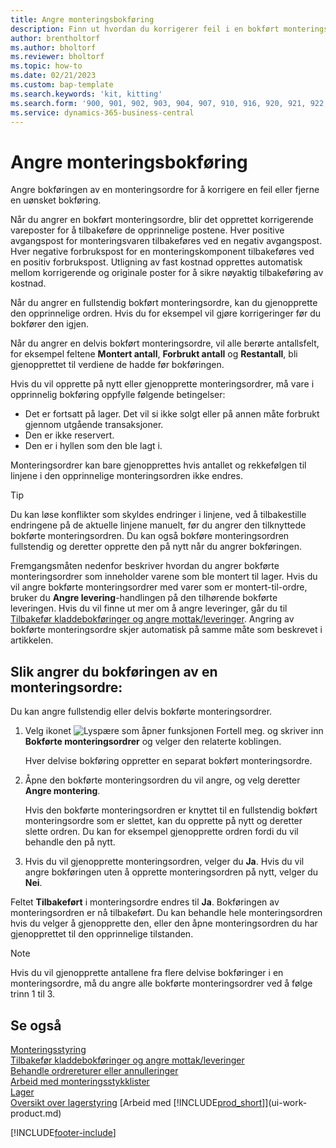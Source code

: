 ```yaml
---
title: Angre monteringsbokføring
description: Finn ut hvordan du korrigerer feil i en bokført monteringsordre.
author: brentholtorf
ms.author: bholtorf
ms.reviewer: bholtorf
ms.topic: how-to
ms.date: 02/21/2023
ms.custom: bap-template
ms.search.keywords: 'kit, kitting'
ms.search.form: '900, 901, 902, 903, 904, 907, 910, 916, 920, 921, 922, 923, 940, 941, 942, 930, 931, 932, 914, 915, 905'
ms.service: dynamics-365-business-central
---
```

# Angre monteringsbokføring

Angre bokføringen av en monteringsordre for å korrigere en feil eller fjerne en uønsket bokføring.

Når du angrer en bokført monteringsordre, blir det opprettet korrigerende vareposter for å tilbakeføre de opprinnelige postene. Hver positive avgangspost for monteringsvaren tilbakeføres ved en negativ avgangspost. Hver negative forbrukspost for en monteringskomponent tilbakeføres ved en positiv forbrukspost. Utligning av fast kostnad opprettes automatisk mellom korrigerende og originale poster for å sikre nøyaktig tilbakeføring av kostnad.  

Når du angrer en fullstendig bokført monteringsordre, kan du gjenopprette den opprinnelige ordren. Hvis du for eksempel vil gjøre korrigeringer før du bokfører den igjen.  

Når du angrer en delvis bokført monteringsordre, vil alle berørte antallsfelt, for eksempel feltene **Montert antall**, **Forbrukt antall** og **Restantall**, bli gjenopprettet til verdiene de hadde før bokføringen.  

Hvis du vil opprette på nytt eller gjenopprette monteringsordrer, må vare i opprinnelig bokføring oppfylle følgende betingelser:  

* Det er fortsatt på lager. Det vil si ikke solgt eller på annen måte forbrukt gjennom utgående transaksjoner.  
* Den er ikke reservert.  
* Den er i hyllen som den ble lagt i.  

Monteringsordrer kan bare gjenopprettes hvis antallet og rekkefølgen til linjene i den opprinnelige monteringsordren ikke endres.  

> [!TIP]  
> Du kan løse konflikter som skyldes endringer i linjene, ved å tilbakestille endringene på de aktuelle linjene manuelt, før du angrer den tilknyttede bokførte monteringsordren. Du kan også bokføre monteringsordren fullstendig og deretter opprette den på nytt når du angrer bokføringen.  

Fremgangsmåten nedenfor beskriver hvordan du angrer bokførte monteringsordrer som inneholder varene som ble montert til lager. Hvis du vil angre bokførte monteringsordrer med varer som er montert-til-ordre, bruker du **Angre levering**-handlingen på den tilhørende bokførte leveringen. Hvis du vil finne ut mer om å angre leveringer, går du til [Tilbakefør kladdebokføringer og angre mottak/leveringer](finance-how-reverse-journal-posting.md). Angring av bokførte monteringsordre skjer automatisk på samme måte som beskrevet i artikkelen.  

## Slik angrer du bokføringen av en monteringsordre:

Du kan angre fullstendig eller delvis bokførte monteringsordrer.

1. Velg ikonet ![Lyspære som åpner funksjonen Fortell meg.](media/ui-search/search_small.png "Fortell hva du vil gjøre") og skriver inn **Bokførte monteringsordrer** og velger den relaterte koblingen.  

   Hver delvise bokføring oppretter en separat bokført monteringsordre.  
2. Åpne den bokførte monteringsordren du vil angre, og velg deretter **Angre montering**.  

    Hvis den bokførte monteringsordren er knyttet til en fullstendig bokført monteringsordre som er slettet, kan du opprette på nytt og deretter slette ordren. Du kan for eksempel gjenopprette ordren fordi du vil behandle den på nytt.  
3. Hvis du vil gjenopprette monteringsordren, velger du **Ja**. Hvis du vil angre bokføringen uten å opprette monteringsordren på nytt, velger du **Nei**.  

Feltet **Tilbakeført** i monteringsordre endres til **Ja**. Bokføringen av monteringsordren er nå tilbakeført. Du kan behandle hele monteringsordren hvis du velger å gjenopprette den, eller den åpne monteringsordren du har gjenopprettet til den opprinnelige tilstanden.  

> [!NOTE]  
> Hvis du vil gjenopprette antallene fra flere delvise bokføringer i en monteringsordre, må du angre alle bokførte monteringsordrer ved å følge trinn 1 til 3.  

## Se også

[Monteringsstyring](assembly-assemble-items.md)  
[Tilbakefør kladdebokføringer og angre mottak/leveringer](finance-how-reverse-journal-posting.md)  
[Behandle ordrereturer eller annulleringer](sales-how-process-sales-returns-cancellations.md)  
[Arbeid med monteringsstykklister](assembly-how-work-assembly-boms.md)  
[Lager](inventory-manage-inventory.md)  
[Oversikt over lagerstyring](design-details-warehouse-management.md)
[Arbeid med [!INCLUDE[prod_short](includes/prod_short.md)]](ui-work-product.md)


[!INCLUDE[footer-include](includes/footer-banner.md)]